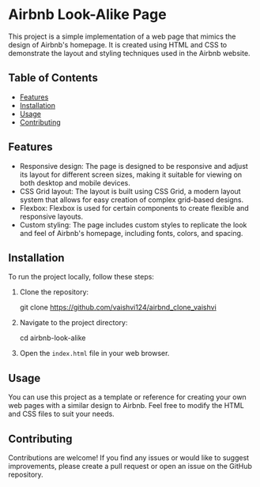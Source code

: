 # Airbnb Look-Alike Page

This project is a simple implementation of a web page that mimics the design of Airbnb's homepage. It is created using HTML and CSS to demonstrate the layout and styling techniques used in the Airbnb website.

## Table of Contents

- [Features](#features)
- [Installation](#installation)
- [Usage](#usage)
- [Contributing](#contributing)

## Features

- Responsive design: The page is designed to be responsive and adjust its layout for different screen sizes, making it suitable for viewing on both desktop and mobile devices.
- CSS Grid layout: The layout is built using CSS Grid, a modern layout system that allows for easy creation of complex grid-based designs.
- Flexbox: Flexbox is used for certain components to create flexible and responsive layouts.
- Custom styling: The page includes custom styles to replicate the look and feel of Airbnb's homepage, including fonts, colors, and spacing.

## Installation

To run the project locally, follow these steps:

1. Clone the repository:

   git clone https://github.com/vaishvi124/airbnd_clone_vaishvi

2. Navigate to the project directory:

   cd airbnb-look-alike

3. Open the `index.html` file in your web browser.

## Usage

You can use this project as a template or reference for creating your own web pages with a similar design to Airbnb. Feel free to modify the HTML and CSS files to suit your needs.

## Contributing

Contributions are welcome! If you find any issues or would like to suggest improvements, please create a pull request or open an issue on the GitHub repository.

